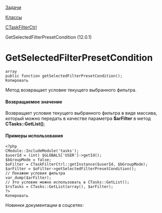 [Задачи](/api_help/tasks/index.php)

[Классы](/api_help/tasks/classes/index.php)

[CTaskFilterCtrl](/api_help/tasks/classes/ctaskfilterctrl/index.php)

GetSelectedFilterPresetCondition (12.0.1)

GetSelectedFilterPresetCondition
================================

```
array
public function getSelectedFilterPresetCondition();
Копировать
```

Метод возвращает условие текущего выбранного фильтра.

#### Возвращаемое значение

Возвращает условие текущего выбранного фильтра в виде массива, который можно передать в качестве параметра **$arFilter** в метод **CTasks::GetList()**;

#### Примеры использования

```
<?php
CModule::IncludeModule('tasks');
$userId = (int) $GLOBALS['USER']->getId();
$bGroupMode = false;
$oFilter = CTaskFilterCtrl::getInstance($userId, $bGroupMode);
$arFilter = $oFilter->getSelectedFilterPresetCondition();
// Покажем условия фильтра
var_dump($arFilter);
// Это условие можно использовать в CTasks::GetList();
$rsTasks = CTasks::GetList(array(), $arFilter);
?>
Копировать
```

Новинки документации в соцсетях: